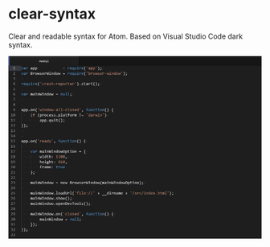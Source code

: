 clear-syntax
============

Clear and readable syntax for Atom. Based on Visual Studio Code dark syntax.

![Screenshot](screenshot.jpg)
